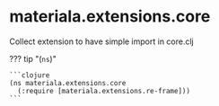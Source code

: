 # materiala.extensions.core

Collect extension to have simple import in core.clj



??? tip  "(`ns`)"

    ```clojure
    (ns materiala.extensions.core
      (:require [materiala.extensions.re-frame]))
    ```

